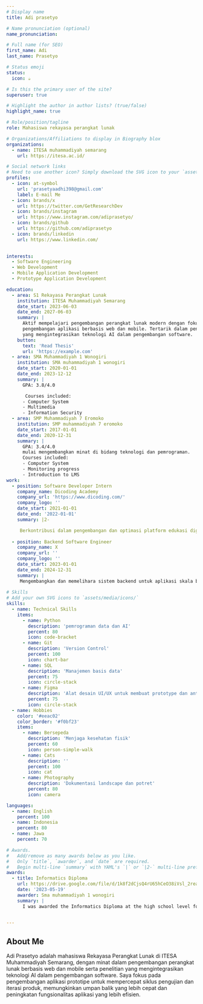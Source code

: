 ```yaml
---
# Display name
title: Adi prasetyo

# Name pronunciation (optional)
name_pronunciation: 

# Full name (for SEO)
first_name: Adi 
last_name: Prasetyo

# Status emoji
status:
  icon: ☕️

# Is this the primary user of the site?
superuser: true

# Highlight the author in author lists? (true/false)
highlight_name: true

# Role/position/tagline
role: Mahasiswa rekayasa perangkat lunak

# Organizations/Affiliations to display in Biography blox
organizations:
  - name: ITESA muhammadiyah semarang
    url: https://itesa.ac.id/

# Social network links
# Need to use another icon? Simply download the SVG icon to your `assets/media/icons/` folder.
profiles:
  - icon: at-symbol
    url: 'prasetyaadhi398@gmail.com'
    label: E-mail Me
  - icon: brands/x
    url: https://twitter.com/GetResearchDev
  - icon: brands/instagram
    url: https://www.instagram.com/adiprasetyo/
  - icon: brands/github
    url: https://github.com/adiprasetyo
  - icon: brands/linkedin
    url: https://www.linkedin.com/
   

interests:
  - Software Engineering
  - Web Development
  - Mobile Application Development
  - Prototype Application Development

education:
  - area: S1 Rekayasa Perangkat Lunak
    institution: ITESA Muhammadiyah Semarang
    date_start: 2023-06-03
    date_end: 2027-06-03
    summary: |
      Aktif mempelajari pengembangan perangkat lunak modern dengan fokus pada
      pengembangan aplikasi berbasis web dan mobile. Tertarik dalam penelitian
      yang mengintegrasikan teknologi AI dalam pengembangan software.
    button:
      text: 'Read Thesis'
      url: 'https://example.com'
  - area: SMA Muhammadiyah 1 Wonogiri
    institution: SMA muhammadiyah 1 wonogiri
    date_start: 2020-01-01
    date_end: 2023-12-12
    summary: |
      GPA: 3.8/4.0

       Courses included:
      - Computer System
      - Multimedia
      - Information Security
  - area: SMP Muhammadiyah 7 Eromoko
    institution: SMP muhammadiyah 7 eromoko
    date_start: 2017-01-01
    date_end: 2020-12-31
    summary: |
      GPA: 3.4/4.0
      mulai mengembangkan minat di bidang teknologi dan pemrograman.
      Courses included:
      - Computer System
      - Monitoring progress
      - Introduction to LMS
work:
  - position: Software Developer Intern
    company_name: Dicoding Academy
    company_url: 'https://www.dicoding.com/'
    company_logo: ''
    date_start: 2021-01-01
    date_end: '2022-01-01'
    summary: |2-

     Berkontribusi dalam pengembangan dan optimasi platform edukasi digital.
    
  - position: Backend Software Engineer
    company_name: X
    company_url: ''
    company_logo: ''
    date_start: 2023-01-01
    date_end: 2024-12-31
    summary: |
     Mengembangkan dan memelihara sistem backend untuk aplikasi skala besar.
      
# Skills
# Add your own SVG icons to `assets/media/icons/`
skills:
  - name: Technical Skills
    items:
      - name: Python
        description: 'pemrograman data dan AI'
        percent: 80
        icon: code-bracket
      - name: Git
        description: 'Version Control'
        percent: 100
        icon: chart-bar
      - name: SQL
        description: 'Manajemen basis data'
        percent: 75
        icon: circle-stack
      - name: Figma
        description: 'Alat desain UI/UX untuk membuat prototype dan antar muka pengguna'
        percent: 75
        icon: circle-stack
  - name: Hobbies
    color: '#eeac02'
    color_border: '#f0bf23'
    items:
      - name: Bersepeda
        description: 'Menjaga kesehatan fisik'
        percent: 60
        icon: person-simple-walk
      - name: Cats
        description: ''
        percent: 100
        icon: cat
      - name: Photography
        description: 'Dokumentasi landscape dan potret'
        percent: 80
        icon: camera

languages:
  - name: English
    percent: 100
  - name: Indonesia
    percent: 80
  - name: Jawa
    percent: 70

# Awards.
#   Add/remove as many awards below as you like.
#   Only `title`, `awarder`, and `date` are required.
#   Begin multi-line `summary` with YAML's `|` or `|2-` multi-line prefix and indent 2 spaces below.
awards:
  - title: Informatics Diploma
    url: https://drive.google.com/file/d/1k8f2dCjsQ4rU65hCeO38iVsl_2reabNI/view?usp=drive_link
    date: '2023-05-19'
    awarder: Sma muhammadiyah 1 wonogiri
    summary: |
      I was awarded the Informatics Diploma at the high school level for demonstrating excellence in the study and application of computer science and information technology. This recognition reflects my strong understanding of core informatics principles, including programming, data management, and system design, which I developed throughout my high school education.


---
```


## About Me

 Adi Prasetyo adalah mahasiswa Rekayasa Perangkat Lunak di ITESA Muhammadiyah Semarang, dengan minat dalam pengembangan perangkat lunak berbasis web dan mobile serta penelitian yang mengintegrasikan teknologi AI dalam pengembangan software. Saya fokus pada pengembangan aplikasi prototipe untuk mempercepat siklus pengujian dan iterasi produk, memungkinkan umpan balik yang lebih cepat dan peningkatan fungsionalitas aplikasi yang lebih efisien.

